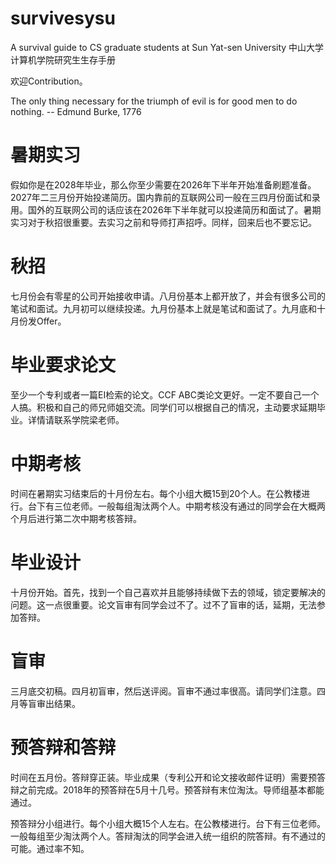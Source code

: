 # survivesysu

A survival guide to CS graduate students at Sun Yat-sen University
中山大学计算机学院研究生生存手册

欢迎Contribution。

The only thing necessary for the triumph of evil is for good men to do nothing. -- Edmund Burke, 1776

# 暑期实习

假如你是在2028年毕业，那么你至少需要在2026年下半年开始准备刷题准备。2027年二三月份开始投递简历。国内靠前的互联网公司一般在三四月份面试和录用。国外的互联网公司的话应该在2026年下半年就可以投递简历和面试了。暑期实习对于秋招很重要。去实习之前和导师打声招呼。同样，回来后也不要忘记。

# 秋招

七月份会有零星的公司开始接收申请。八月份基本上都开放了，并会有很多公司的笔试和面试。九月初可以继续投递。九月份基本上就是笔试和面试了。九月底和十月份发Offer。

# 毕业要求论文

至少一个专利或者一篇EI检索的论文。CCF ABC类论文更好。一定不要自己一个人搞。积极和自己的师兄师姐交流。同学们可以根据自己的情况，主动要求延期毕业。详情请联系学院梁老师。

# 中期考核

时间在暑期实习结束后的十月份左右。每个小组大概15到20个人。在公教楼进行。台下有三位老师。一般每组淘汰两个人。中期考核没有通过的同学会在大概两个月后进行第二次中期考核答辩。

# 毕业设计

十月份开始。首先，找到一个自己喜欢并且能够持续做下去的领域，锁定要解决的问题。这一点很重要。论文盲审有同学会过不了。过不了盲审的话，延期，无法参加答辩。

# 盲审

三月底交初稿。四月初盲审，然后送评阅。盲审不通过率很高。请同学们注意。四月等盲审出结果。

# 预答辩和答辩

时间在五月份。答辩穿正装。毕业成果（专利公开和论文接收邮件证明）需要预答辩之前完成。2018年的预答辩在5月十几号。预答辩有末位淘汰。导师组基本都能通过。

预答辩分小组进行。每个小组大概15个人左右。在公教楼进行。台下有三位老师。一般每组至少淘汰两个人。答辩淘汰的同学会进入统一组织的院答辩。有不通过的可能。通过率不知。

